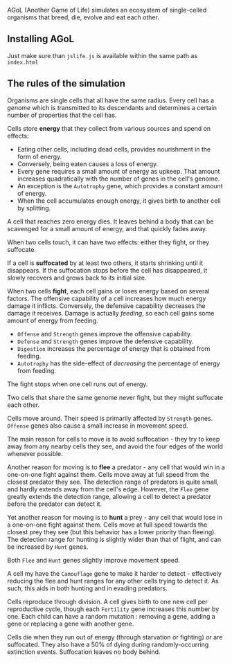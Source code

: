 AGoL (Another Game of Life) simulates an ecosystem of single-celled organisms that breed, die, evolve and eat each other.

## Installing AGoL

Just make sure than `jslife.js` is available within the same path as `index.html` 

## The rules of the simulation

Organisms are single cells that all have the same radius. Every cell has a *genome* which is transmitted to its descendants and determines a certain number of properties that the cell has. 

Cells store **energy** that they collect from various sources and spend on effects:

 - Eating other cells, including dead cells, provides nourishment in the form of energy. 
 - Conversely, being eaten causes a loss of energy.
 - Every gene requires a small amount of energy as upkeep. That amount increases quadratically with the number of genes in the cell's genome.
 - An exception is the `Autotrophy` gene, which provides a constant amount of energy.
 - When the cell accumulates enough energy, it gives birth to another cell by splitting. 

A cell that reaches zero energy dies. It leaves behind a body that can be scavenged for a small amount of energy, and that quickly fades away.

When two cells touch, it can have two effects: either they fight, or they suffocate. 

If a cell is **suffocated** by at least two others, it starts shrinking until it disappears. If the suffocation stops before the cell has disappeared, it slowly recovers and grows back to its initial size. 

When two cells **fight**, each cell gains or loses energy based on several factors. The offensive capability of a cell increases how much energy damage it inflicts. Conversely, the defensive capability decreases the damage it receives. Damage is actually *feeding*, so each cell gains some amount of energy from feeding.

 - `Offense` and `Strength` genes improve the offensive capability.
 - `Defense` and `Strength` genes improve the defensive capability.
 - `Digestion` increases the percentage of energy that is obtained from feeding.
 - `Autotrophy` has the side-effect of *decreasing* the percentage of energy from feeding.

The fight stops when one cell runs out of energy.

Two cells that share the same genome never fight, but they might suffocate each other.

Cells move around. Their speed is primarily affected by `Strength` genes. `Offense` genes also cause a small increase in movement speed.

The main reason for cells to move is to avoid suffocation - they try to keep away from any nearby cells they see, and avoid the four edges of the world whenever possible.

Another reason for moving is to **flee** a predator - any cell that would win in a one-on-one fight against them. Cells move away at full speed from the closest predator they see. The detection range of predators is quite small, and hardly extends away from the cell's edge. However, the `Flee` gene greatly extends the detection range, allowing a cell to detect a predator before the predator can detect it.

Yet another reason for moving is to **hunt** a prey - any cell that would lose in a one-on-one fight against them. Cells move at full speed towards the closest prey they see (but this behavior has a lower priority than fleeing). The detection range for hunting is slightly wider than that of flight, and can be increased by `Hunt` genes. 

Both `Flee` and `Hunt` genes slightly improve movement speed.

A cell my have the `Camouflage` gene to make it harder to detect - effectively reducing the flee and hunt ranges for any other cells trying to detect it. As such, this aids in both hunting and in evading predators.

Cells reproduce through division. A cell gives birth to one new cell per reproductive cycle, though each `Fertility` gene increases this number by one. Each child can have a random mutation : removing a gene, adding a gene or replacing a gene with another gene.

Cells die when they run out of energy (through starvation or fighting) or are suffocated. They also have a 50% of dying during randomly-occurring extinction events. Suffocation leaves no body behind.